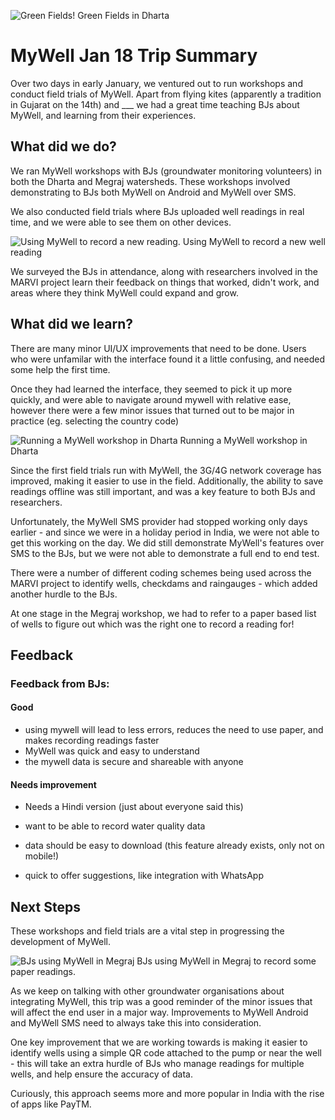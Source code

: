 ![Green Fields!]({{site.baseurl}}/mywell/IMG_5908.jpg)
Green Fields in Dharta

# MyWell Jan 18 Trip Summary

Over two days in early January, we ventured out to run workshops and conduct field trials of MyWell. Apart from flying kites (apparently a tradition in Gujarat on the 14th) and ___ we had a great time teaching BJs about MyWell, and learning from their experiences.



## What did we do?

We ran MyWell workshops with BJs (groundwater monitoring volunteers) in both the Dharta and Megraj watersheds. These workshops involved demonstrating to BJs both MyWell on Android and MyWell over SMS.

We also conducted field trials where BJs uploaded well readings in real time, and we were able to see them on other devices.

![Using MyWell to record a new reading.]({{site.baseurl}}/mywell/well_reading.jpg)
Using MyWell to record a new well reading


We surveyed the BJs in attendance, along with researchers involved in the MARVI project learn their feedback on things that worked, didn't work, and areas where they think MyWell could expand and grow.


## What did we learn?

There are many minor UI/UX improvements that need to be done. Users who were unfamilar with the interface found it a little confusing, and needed some help the first time. 

Once they had learned the interface, they seemed to pick it up more quickly, and were able to navigate around mywell with relative ease, however there were a few minor issues that turned out to be major in practice (eg. selecting the country code)

![Running a MyWell workshop in Dharta]({{site.baseurl}}/mywell/IMG_5883.jpg)
Running a MyWell workshop in Dharta


Since the first field trials run with MyWell, the 3G/4G network coverage has improved, making it easier to use in the field. Additionally, the ability to save readings offline was still important, and was a key feature to both BJs and researchers.

Unfortunately, the MyWell SMS provider had stopped working only days earlier - and since we were in a holiday period in India, we were not able to get this working on the day. We did still demonstrate MyWell's features over SMS to the BJs, but we were not able to demonstrate a full end to end test.

There were a number of different coding schemes being used across the MARVI project to identify wells, checkdams and raingauges - which added another hurdle to the BJs.

At one stage in the Megraj workshop, we had to refer to a paper based list of wells to figure out which was the right one to record a reading for!



## Feedback

### Feedback from BJs:

#### Good
- using mywell will lead to less errors, reduces the need to use paper, and makes recording readings faster
- MyWell was quick and easy to understand
- the mywell data is secure and shareable with anyone


#### Needs improvement
- Needs a Hindi version (just about everyone said this)
- want to be able to record water quality data
- data should be easy to download (this feature already exists, only not on mobile!)




- quick to offer suggestions, like integration with WhatsApp







## Next Steps

These workshops and field trials are a vital step in progressing the development of MyWell.

![BJs using MyWell in Megraj]({{site.baseurl}}/mywell/IMG_5916.jpg)
BJs using MyWell in Megraj to record some paper readings.

As we keep on talking with other groundwater organisations about integrating MyWell, this trip was a good reminder of the minor issues that will affect the end user in a major way. Improvements to MyWell Android and MyWell SMS need to always take this into consideration.

One key improvement that we are working towards is making it easier to identify wells using a simple QR code attached to the pump or near the well - this will take an extra hurdle of BJs who manage readings for multiple wells, and help ensure the accuracy of data.

Curiously, this approach seems more and more popular in India with the rise of apps like PayTM.








